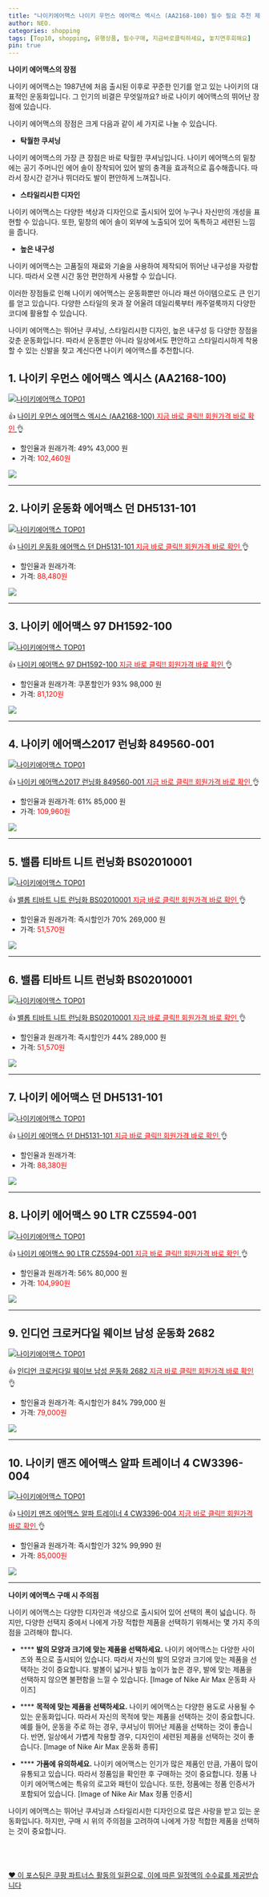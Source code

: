 ```yaml
---
title: "나이키에어맥스 나이키 우먼스 에어맥스 엑시스 (AA2168-100) 필수 필요 추천 제품 비교 최저 가격 비교 장점 구매 후기 구매평"
author: NEO.
categories: shopping
tags: [Top10, shopping, 유행상품, 필수구매, 지금바로클릭하세요, 놓치면후회해요]
pin: true
---
```

**나이키 에어맥스의 장점**

나이키 에어맥스는 1987년에 처음 출시된 이후로 꾸준한 인기를 얻고 있는 나이키의 대표적인 운동화입니다. 그 인기의 비결은 무엇일까요? 바로 나이키 에어맥스의 뛰어난 장점에 있습니다.

나이키 에어맥스의 장점은 크게 다음과 같이 세 가지로 나눌 수 있습니다.

* **탁월한 쿠셔닝**

나이키 에어맥스의 가장 큰 장점은 바로 탁월한 쿠셔닝입니다. 나이키 에어맥스의 밑창에는 공기 주머니인 에어 솔이 장착되어 있어 발의 충격을 효과적으로 흡수해줍니다. 따라서 장시간 걷거나 뛰더라도 발이 편안하게 느껴집니다.

* **스타일리시한 디자인**

나이키 에어맥스는 다양한 색상과 디자인으로 출시되어 있어 누구나 자신만의 개성을 표현할 수 있습니다. 또한, 밑창의 에어 솔이 외부에 노출되어 있어 독특하고 세련된 느낌을 줍니다.

* **높은 내구성**

나이키 에어맥스는 고품질의 재료와 기술을 사용하여 제작되어 뛰어난 내구성을 자랑합니다. 따라서 오랜 시간 동안 편안하게 사용할 수 있습니다.

이러한 장점들로 인해 나이키 에어맥스는 운동화뿐만 아니라 패션 아이템으로도 큰 인기를 얻고 있습니다. 다양한 스타일의 옷과 잘 어울려 데일리룩부터 캐주얼룩까지 다양한 코디에 활용할 수 있습니다.

나이키 에어맥스는 뛰어난 쿠셔닝, 스타일리시한 디자인, 높은 내구성 등 다양한 장점을 갖춘 운동화입니다. 따라서 운동뿐만 아니라 일상에서도 편안하고 스타일리시하게 착용할 수 있는 신발을 찾고 계신다면 나이키 에어맥스를 추천합니다.

   

## 1. 나이키 우먼스 에어맥스 엑시스 (AA2168-100)

[![나이키에어맥스 TOP01](https://thumbnail9.coupangcdn.com/thumbnails/remote/490x490ex/image/vendor_inventory/4b30/edf9f6eff6e3062a6baa456563dbbc43cd797fc3a43168f18cfb16673674.jpg)](https://link.coupang.com/re/AFFSDP?lptag=AF3617701&subid=GithubCoopas&pageKey=1828253883&traceid=V0-153&itemId=1031634451&vendorItemId=81730783723)


👍 [나이키 우먼스 에어맥스 엑시스 (AA2168-100) <font color=red> 지금 바로 클릭!! 회원가격 바로 확인 </font> ](https://link.coupang.com/re/AFFSDP?lptag=AF3617701&subid=GithubCoopas&pageKey=1828253883&traceid=V0-153&itemId=1031634451&vendorItemId=81730783723) 👌 


- 할인율과 원래가격: 49%  43,000   원
- 가격: <span style='color:red'>102,460원</span>

[![](/discount_price.png)](https://link.coupang.com/re/AFFSDP?lptag=AF3617701&subid=GithubCoopas&pageKey=1828253883&traceid=V0-153&itemId=1031634451&vendorItemId=81730783723)

---


   

## 2. 나이키 운동화 에어맥스 던 DH5131-101

[![나이키에어맥스 TOP01](https://thumbnail9.coupangcdn.com/thumbnails/remote/490x490ex/image/vendor_inventory/7c9d/ece1adaf3907d939df6ea0c342be57e8765ac252c4a5b1a210f6d8df18bf.jpg)](https://link.coupang.com/re/AFFSDP?lptag=AF3617701&subid=GithubCoopas&pageKey=7159727685&traceid=V0-153&itemId=18016144953&vendorItemId=87895661250)


👍 [나이키 운동화 에어맥스 던 DH5131-101 <font color=red> 지금 바로 클릭!! 회원가격 바로 확인 </font> ](https://link.coupang.com/re/AFFSDP?lptag=AF3617701&subid=GithubCoopas&pageKey=7159727685&traceid=V0-153&itemId=18016144953&vendorItemId=87895661250) 👌 


- 할인율과 원래가격: 
- 가격: <span style='color:red'>88,480원</span>

[![](/discount_price.png)](https://link.coupang.com/re/AFFSDP?lptag=AF3617701&subid=GithubCoopas&pageKey=7159727685&traceid=V0-153&itemId=18016144953&vendorItemId=87895661250)

---


   

## 3. 나이키 에어맥스 97 DH1592-100

[![나이키에어맥스 TOP01](https://thumbnail7.coupangcdn.com/thumbnails/remote/490x490ex/image/vendor_inventory/2fdb/03fae8b223020acc7921502ce82a83e7c312ac4790fecdb1f56608cb919d.jpg)](https://link.coupang.com/re/AFFSDP?lptag=AF3617701&subid=GithubCoopas&pageKey=7711514779&traceid=V0-153&itemId=20672602141&vendorItemId=87868538706)


👍 [나이키 에어맥스 97 DH1592-100 <font color=red> 지금 바로 클릭!! 회원가격 바로 확인 </font> ](https://link.coupang.com/re/AFFSDP?lptag=AF3617701&subid=GithubCoopas&pageKey=7711514779&traceid=V0-153&itemId=20672602141&vendorItemId=87868538706) 👌 


- 할인율과 원래가격: 쿠폰할인가 93%  98,000   원
- 가격: <span style='color:red'>81,120원</span>

[![](/discount_price.png)](https://link.coupang.com/re/AFFSDP?lptag=AF3617701&subid=GithubCoopas&pageKey=7711514779&traceid=V0-153&itemId=20672602141&vendorItemId=87868538706)

---


   

## 4. 나이키 에어맥스2017 런닝화 849560-001

[![나이키에어맥스 TOP01](https://thumbnail6.coupangcdn.com/thumbnails/remote/490x490ex/image/vendor_inventory/ad0b/d161e31765f4306e140c80c96fa197ba4ca0fd575d4f822bf4f11f05a3d7.jpg)](https://link.coupang.com/re/AFFSDP?lptag=AF3617701&subid=GithubCoopas&pageKey=7419669961&traceid=V0-153&itemId=19244142322&vendorItemId=87937687813)


👍 [나이키 에어맥스2017 런닝화 849560-001 <font color=red> 지금 바로 클릭!! 회원가격 바로 확인 </font> ](https://link.coupang.com/re/AFFSDP?lptag=AF3617701&subid=GithubCoopas&pageKey=7419669961&traceid=V0-153&itemId=19244142322&vendorItemId=87937687813) 👌 


- 할인율과 원래가격: 61%  85,000   원
- 가격: <span style='color:red'>109,960원</span>

[![](/discount_price.png)](https://link.coupang.com/re/AFFSDP?lptag=AF3617701&subid=GithubCoopas&pageKey=7419669961&traceid=V0-153&itemId=19244142322&vendorItemId=87937687813)

---


   

## 5. 밸롭 티바트 니트 런닝화 BS02010001

[![나이키에어맥스 TOP01](https://thumbnail8.coupangcdn.com/thumbnails/remote/490x490ex/image/retail/images/8332067606012946-5e6e786f-ede5-4d92-bbec-d222759f0b3d.jpg)](https://link.coupang.com/re/AFFSDP?lptag=AF3617701&subid=GithubCoopas&pageKey=1987199303&traceid=V0-153&itemId=3381211083&vendorItemId=71367870452)


👍 [밸롭 티바트 니트 런닝화 BS02010001 <font color=red> 지금 바로 클릭!! 회원가격 바로 확인 </font> ](https://link.coupang.com/re/AFFSDP?lptag=AF3617701&subid=GithubCoopas&pageKey=1987199303&traceid=V0-153&itemId=3381211083&vendorItemId=71367870452) 👌 


- 할인율과 원래가격: 즉시할인가 70%  269,000   원
- 가격: <span style='color:red'>51,570원</span>

[![](/discount_price.png)](https://link.coupang.com/re/AFFSDP?lptag=AF3617701&subid=GithubCoopas&pageKey=1987199303&traceid=V0-153&itemId=3381211083&vendorItemId=71367870452)

---


   

## 6. 밸롭 티바트 니트 런닝화 BS02010001

[![나이키에어맥스 TOP01](https://thumbnail6.coupangcdn.com/thumbnails/remote/490x490ex/image/retail/images/4362772421706640-49a7bc8f-1ca4-4ef5-ae6f-de3059444bbe.jpg)](https://link.coupang.com/re/AFFSDP?lptag=AF3617701&subid=GithubCoopas&pageKey=1987199303&traceid=V0-153&itemId=3381211085&vendorItemId=71367870497)


👍 [밸롭 티바트 니트 런닝화 BS02010001 <font color=red> 지금 바로 클릭!! 회원가격 바로 확인 </font> ](https://link.coupang.com/re/AFFSDP?lptag=AF3617701&subid=GithubCoopas&pageKey=1987199303&traceid=V0-153&itemId=3381211085&vendorItemId=71367870497) 👌 


- 할인율과 원래가격: 즉시할인가 44%  289,000   원
- 가격: <span style='color:red'>51,570원</span>

[![](/discount_price.png)](https://link.coupang.com/re/AFFSDP?lptag=AF3617701&subid=GithubCoopas&pageKey=1987199303&traceid=V0-153&itemId=3381211085&vendorItemId=71367870497)

---


   

## 7. 나이키 에어맥스 던 DH5131-101

[![나이키에어맥스 TOP01](https://thumbnail9.coupangcdn.com/thumbnails/remote/490x490ex/image/vendor_inventory/7c9d/ece1adaf3907d939df6ea0c342be57e8765ac252c4a5b1a210f6d8df18bf.jpg)](https://link.coupang.com/re/AFFSDP?lptag=AF3617701&subid=GithubCoopas&pageKey=7599377759&traceid=V0-153&itemId=20099186168&vendorItemId=87895661249)


👍 [나이키 에어맥스 던 DH5131-101 <font color=red> 지금 바로 클릭!! 회원가격 바로 확인 </font> ](https://link.coupang.com/re/AFFSDP?lptag=AF3617701&subid=GithubCoopas&pageKey=7599377759&traceid=V0-153&itemId=20099186168&vendorItemId=87895661249) 👌 


- 할인율과 원래가격: 
- 가격: <span style='color:red'>88,380원</span>

[![](/discount_price.png)](https://link.coupang.com/re/AFFSDP?lptag=AF3617701&subid=GithubCoopas&pageKey=7599377759&traceid=V0-153&itemId=20099186168&vendorItemId=87895661249)

---


   

## 8. 나이키 에어맥스 90 LTR CZ5594-001

[![나이키에어맥스 TOP01](https://thumbnail8.coupangcdn.com/thumbnails/remote/490x490ex/image/vendor_inventory/09ba/981f140756b1993beec2c435070b2573890d7ae00e73b920463c46a21d5c.jpg)](https://link.coupang.com/re/AFFSDP?lptag=AF3617701&subid=GithubCoopas&pageKey=7224389442&traceid=V0-153&itemId=18316210535&vendorItemId=87894483595)


👍 [나이키 에어맥스 90 LTR CZ5594-001 <font color=red> 지금 바로 클릭!! 회원가격 바로 확인 </font> ](https://link.coupang.com/re/AFFSDP?lptag=AF3617701&subid=GithubCoopas&pageKey=7224389442&traceid=V0-153&itemId=18316210535&vendorItemId=87894483595) 👌 


- 할인율과 원래가격: 56%  80,000   원
- 가격: <span style='color:red'>104,990원</span>

[![](/discount_price.png)](https://link.coupang.com/re/AFFSDP?lptag=AF3617701&subid=GithubCoopas&pageKey=7224389442&traceid=V0-153&itemId=18316210535&vendorItemId=87894483595)

---


   

## 9. 인디언 크로커다일 웨이브 남성 운동화 2682

[![나이키에어맥스 TOP01](https://thumbnail10.coupangcdn.com/thumbnails/remote/490x490ex/image/vendor_inventory/1d7e/cc3931053aaafd9d773689b9a781d87e564a4fbf835d50b4fe34c920f77f.jpg)](https://link.coupang.com/re/AFFSDP?lptag=AF3617701&subid=GithubCoopas&pageKey=6867326117&traceid=V0-153&itemId=16417499663&vendorItemId=83608430404)


👍 [인디언 크로커다일 웨이브 남성 운동화 2682 <font color=red> 지금 바로 클릭!! 회원가격 바로 확인 </font> ](https://link.coupang.com/re/AFFSDP?lptag=AF3617701&subid=GithubCoopas&pageKey=6867326117&traceid=V0-153&itemId=16417499663&vendorItemId=83608430404) 👌 


- 할인율과 원래가격: 즉시할인가 84%  799,000   원
- 가격: <span style='color:red'>79,000원</span>

[![](/discount_price.png)](https://link.coupang.com/re/AFFSDP?lptag=AF3617701&subid=GithubCoopas&pageKey=6867326117&traceid=V0-153&itemId=16417499663&vendorItemId=83608430404)

---


   

## 10. 나이키 맨즈 에어맥스 알파 트레이너 4 CW3396-004

[![나이키에어맥스 TOP01](https://thumbnail9.coupangcdn.com/thumbnails/remote/490x490ex/image/vendor_inventory/79a0/29290e6e5925e40b09f0486493e77d00809bf10382c2c85d33c374be7bbf.jpg)](https://link.coupang.com/re/AFFSDP?lptag=AF3617701&subid=GithubCoopas&pageKey=5925496246&traceid=V0-153&itemId=10514017650&vendorItemId=84319498065)


👍 [나이키 맨즈 에어맥스 알파 트레이너 4 CW3396-004 <font color=red> 지금 바로 클릭!! 회원가격 바로 확인 </font> ](https://link.coupang.com/re/AFFSDP?lptag=AF3617701&subid=GithubCoopas&pageKey=5925496246&traceid=V0-153&itemId=10514017650&vendorItemId=84319498065) 👌 


- 할인율과 원래가격: 즉시할인가 32%  99,990   원
- 가격: <span style='color:red'>85,000원</span>

[![](/discount_price.png)](https://link.coupang.com/re/AFFSDP?lptag=AF3617701&subid=GithubCoopas&pageKey=5925496246&traceid=V0-153&itemId=10514017650&vendorItemId=84319498065)

---
**나이키 에어맥스 구매 시 주의점**

나이키 에어맥스는 다양한 디자인과 색상으로 출시되어 있어 선택의 폭이 넓습니다. 하지만, 다양한 선택지 중에서 나에게 가장 적합한 제품을 선택하기 위해서는 몇 가지 주의점을 고려해야 합니다.

* **** **발의 모양과 크기에 맞는 제품을 선택하세요.** 나이키 에어맥스는 다양한 사이즈와 폭으로 출시되어 있습니다. 따라서 자신의 발의 모양과 크기에 맞는 제품을 선택하는 것이 중요합니다. 발볼이 넓거나 발등 높이가 높은 경우, 발에 맞는 제품을 선택하지 않으면 불편함을 느낄 수 있습니다.
[Image of Nike Air Max 운동화 사이즈]

* **** **목적에 맞는 제품을 선택하세요.** 나이키 에어맥스는 다양한 용도로 사용될 수 있는 운동화입니다. 따라서 자신의 목적에 맞는 제품을 선택하는 것이 중요합니다. 예를 들어, 운동을 주로 하는 경우, 쿠셔닝이 뛰어난 제품을 선택하는 것이 좋습니다. 반면, 일상에서 가볍게 착용할 경우, 디자인이 세련된 제품을 선택하는 것이 좋습니다.
[Image of Nike Air Max 운동화 종류]

* **** **가품에 유의하세요.** 나이키 에어맥스는 인기가 많은 제품인 만큼, 가품이 많이 유통되고 있습니다. 따라서 정품임을 확인한 후 구매하는 것이 중요합니다. 정품 나이키 에어맥스에는 특유의 로고와 패턴이 있습니다. 또한, 정품에는 정품 인증서가 포함되어 있습니다.
[Image of Nike Air Max 정품 인증서]

나이키 에어맥스는 뛰어난 쿠셔닝과 스타일리시한 디자인으로 많은 사랑을 받고 있는 운동화입니다. 하지만, 구매 시 위의 주의점을 고려하여 나에게 가장 적합한 제품을 선택하는 것이 중요합니다.<br><br><br><br><br> [ ❤  이 포스팅은 쿠팡 파트너스 활동의 일환으로, 이에 따른 일정액의 수수료를 제공받습니다](https://link.coupang.com/a/bcEFyh)